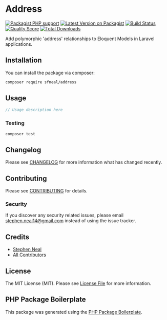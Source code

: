 # Address

[![Packagist PHP support](https://img.shields.io/packagist/php-v/sfneal/address)](https://packagist.org/packages/sfneal/address)
[![Latest Version on Packagist](https://img.shields.io/packagist/v/sfneal/address.svg?style=flat-square)](https://packagist.org/packages/sfneal/address)
[![Build Status](https://travis-ci.com/sfneal/address.svg?branch=master&style=flat-square)](https://travis-ci.com/sfneal/address)
[![Quality Score](https://img.shields.io/scrutinizer/g/sfneal/address.svg?style=flat-square)](https://scrutinizer-ci.com/g/sfneal/address)
[![Total Downloads](https://img.shields.io/packagist/dt/sfneal/address.svg?style=flat-square)](https://packagist.org/packages/sfneal/address)

Add polymorphic 'address' relationships to Eloquent Models in Laravel applications.

## Installation

You can install the package via composer:

```bash
composer require sfneal/address
```

## Usage

``` php
// Usage description here
```

### Testing

``` bash
composer test
```

## Changelog

Please see [CHANGELOG](CHANGELOG.md) for more information what has changed recently.

## Contributing

Please see [CONTRIBUTING](CONTRIBUTING.md) for details.

### Security

If you discover any security related issues, please email stephen.neal14@gmail.com instead of using the issue tracker.

## Credits

- [Stephen Neal](https://github.com/sfneal)
- [All Contributors](../../contributors)

## License

The MIT License (MIT). Please see [License File](LICENSE.md) for more information.

## PHP Package Boilerplate

This package was generated using the [PHP Package Boilerplate](https://laravelpackageboilerplate.com).
